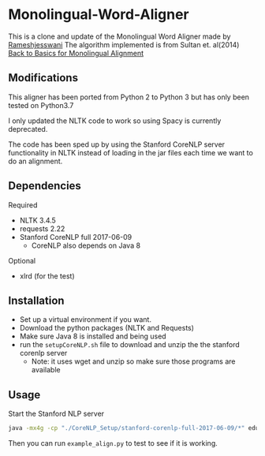 # Monolingual-Word-Aligner

This is a clone and update of the Monolingual Word Aligner made by [Rameshjesswani](https://github.com/rameshjesswani/Semantic-Textual-Similarity) The algorithm implemented is from Sultan et. al(2014) [Back to Basics for Monolingual Alignment](http://www.aclweb.org/anthology/Q14-1018)


## Modifications

This aligner has been ported from Python 2 to Python 3 but has only been tested on Python3.7

I only updated the NLTK code to work so using Spacy is currently deprecated.

The code has been sped up by using the Stanford CoreNLP server functionality in NLTK instead of loading in the jar files each time we want to do an alignment.

## Dependencies
Required

* NLTK 3.4.5
* requests 2.22
* Stanford CoreNLP full 2017-06-09
  * CoreNLP also depends on Java 8

Optional

* xlrd (for the test)

## Installation
* Set up a virtual environment if you want.
* Download the python packages (NLTK and Requests)
* Make sure Java 8 is installed and being used
* run the `setupCoreNLP.sh` file to download and unzip the the stanford corenlp server
  * Note: it uses wget and unzip so make sure those programs are available



## Usage

Start the Stanford NLP server

```bash
java -mx4g -cp "./CoreNLP_Setup/stanford-corenlp-full-2017-06-09/*" edu.stanford.nlp.pipeline.StanfordCoreNLPServer -preload tokenize,ssplit,pos,lemma,ner,depparse -port 9000 -timeout 15000
```

Then you can run `example_align.py` to test to see if it is working.